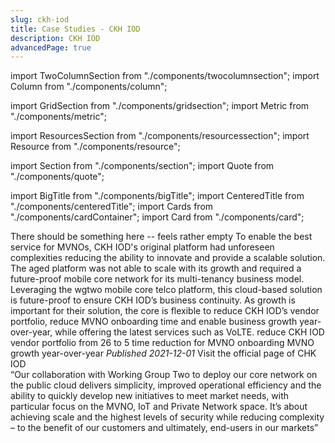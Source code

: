 ```yaml
---
slug: ckh-iod
title: Case Studies - CKH IOD
description: CKH IOD
advancedPage: true
---
```


import TwoColumnSection from "./components/twocolumnsection";
import Column from "./components/column";

import GridSection from "./components/gridsection";
import Metric from "./components/metric";

import ResourcesSection from "./components/resourcessection";
import Resource from "./components/resource";

import Section from "./components/section";
import Quote from "./components/quote";

import BigTitle from "./components/bigTitle";
import CenteredTitle from "./components/centeredTitle";
import Cards from "./components/cardContainer";
import Card from "./components/card";

<TwoColumnSection>

  <Column sticky>
    <BigTitle pillText="MVNE" titleText="CKH IOD" logoUrl="/img/ckh.svg">
      There should be something here -- feels rather empty
    </BigTitle>
  </Column>

  <Column>
    <Cards>
      <Card label="Challenge" title="CKH IOD maintains a multi-country MVNE platform that inherently has complexities and is difficult to scale operationally.">
        To enable the best service for MVNOs, CKH IOD's original platform had unforeseen complexities reducing the ability to innovate and provide a scalable solution. The aged platform was not able to scale with its growth and required a future-proof mobile core network for its multi-tenancy business model.
      </Card>
      <Card label="Solution" title="One mobile telco core solution that is secure and future-proof and enables business growth.">
        Leveraging the wgtwo mobile core telco platform, this cloud-based solution is future-proof to ensure CKH IOD’s business continuity. As growth is important for their solution, the core is flexible to reduce CKH IOD’s vendor portfolio, reduce MVNO onboarding time and enable business growth year-over-year, while offering the latest services such as VoLTE.
      </Card>
    </Cards>
  </Column>
  
</TwoColumnSection>

<GridSection bgColor="#232e33">
  <Metric title="26 to 5">reduce CKH IOD vendor portfolio from 26 to 5</Metric>
  <Metric title="8 months to 8 weeks">time reduction for MVNO onboarding</Metric>
  <Metric title="100%">MVNO growth year-over-year</Metric>
</GridSection>

<ResourcesSection>
  <Resource title="Press Release" link="https://www.wgtwo.com/blog/ckh-iod-wg2-public-cloud/"><em>Published 2021-12-01</em></Resource>
  <Resource title="Website" link="https://www.hthkh.com/en/global/home.php">Visit the official page of CHK IOD</Resource>
</ResourcesSection>

<Section bgColor="#f6f6f6">
  <Quote by="Joe Parker, CEO of CKH IOD">
    “Our collaboration with Working Group Two to deploy our core network on the public cloud delivers simplicity, improved operational efficiency and the ability to quickly develop new initiatives to meet market needs, with particular focus on the MVNO, IoT and Private Network space. It’s about achieving scale and the highest levels of security while reducing complexity – to the benefit of our customers and ultimately, end-users in our markets”
  </Quote>
</Section>
